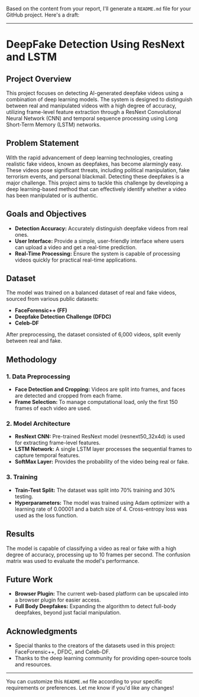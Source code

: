Based on the content from your report, I'll generate a `README.md` file for your GitHub project. Here's a draft:

---

# DeepFake Detection Using ResNext and LSTM

## Project Overview
This project focuses on detecting AI-generated deepfake videos using a combination of deep learning models. The system is designed to distinguish between real and manipulated videos with a high degree of accuracy, utilizing frame-level feature extraction through a ResNext Convolutional Neural Network (CNN) and temporal sequence processing using Long Short-Term Memory (LSTM) networks.

## Problem Statement
With the rapid advancement of deep learning technologies, creating realistic fake videos, known as deepfakes, has become alarmingly easy. These videos pose significant threats, including political manipulation, fake terrorism events, and personal blackmail. Detecting these deepfakes is a major challenge. This project aims to tackle this challenge by developing a deep learning-based method that can effectively identify whether a video has been manipulated or is authentic.

## Goals and Objectives
- **Detection Accuracy:** Accurately distinguish deepfake videos from real ones.
- **User Interface:** Provide a simple, user-friendly interface where users can upload a video and get a real-time prediction.
- **Real-Time Processing:** Ensure the system is capable of processing videos quickly for practical real-time applications.

## Dataset
The model was trained on a balanced dataset of real and fake videos, sourced from various public datasets:
- **FaceForensic++ (FF)**
- **Deepfake Detection Challenge (DFDC)**
- **Celeb-DF**

After preprocessing, the dataset consisted of 6,000 videos, split evenly between real and fake.

## Methodology
### 1. Data Preprocessing
- **Face Detection and Cropping:** Videos are split into frames, and faces are detected and cropped from each frame.
- **Frame Selection:** To manage computational load, only the first 150 frames of each video are used.

### 2. Model Architecture
- **ResNext CNN:** Pre-trained ResNext model (resnext50_32x4d) is used for extracting frame-level features.
- **LSTM Network:** A single LSTM layer processes the sequential frames to capture temporal features.
- **SoftMax Layer:** Provides the probability of the video being real or fake.

### 3. Training
- **Train-Test Split:** The dataset was split into 70% training and 30% testing.
- **Hyperparameters:** The model was trained using Adam optimizer with a learning rate of 0.00001 and a batch size of 4. Cross-entropy loss was used as the loss function.

## Results
The model is capable of classifying a video as real or fake with a high degree of accuracy, processing up to 10 frames per second. The confusion matrix was used to evaluate the model's performance.

## Future Work
- **Browser Plugin:** The current web-based platform can be upscaled into a browser plugin for easier access.
- **Full Body Deepfakes:** Expanding the algorithm to detect full-body deepfakes, beyond just facial manipulation.

## Acknowledgments
- Special thanks to the creators of the datasets used in this project: FaceForensic++, DFDC, and Celeb-DF.
- Thanks to the deep learning community for providing open-source tools and resources.

---

You can customize this `README.md` file according to your specific requirements or preferences. Let me know if you'd like any changes!
